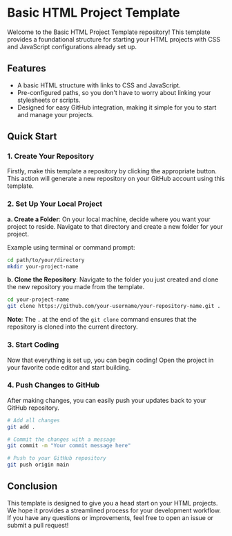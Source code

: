 
# Basic HTML Project Template

Welcome to the Basic HTML Project Template repository! This template provides a foundational structure for starting your HTML projects with CSS and JavaScript configurations already set up.

## Features

- A basic HTML structure with links to CSS and JavaScript.
- Pre-configured paths, so you don't have to worry about linking your stylesheets or scripts.
- Designed for easy GitHub integration, making it simple for you to start and manage your projects.

## Quick Start

### 1. Create Your Repository

Firstly, make this template a repository by clicking the appropriate button. This action will generate a new repository on your GitHub account using this template.

### 2. Set Up Your Local Project

**a. Create a Folder**: On your local machine, decide where you want your project to reside. Navigate to that directory and create a new folder for your project.

Example using terminal or command prompt:
```bash
cd path/to/your/directory
mkdir your-project-name
```

**b. Clone the Repository**: Navigate to the folder you just created and clone the new repository you made from the template.
```bash
cd your-project-name
git clone https://github.com/your-username/your-repository-name.git .
```
**Note**: The `.` at the end of the `git clone` command ensures that the repository is cloned into the current directory.

### 3. Start Coding

Now that everything is set up, you can begin coding! Open the project in your favorite code editor and start building.

### 4. Push Changes to GitHub

After making changes, you can easily push your updates back to your GitHub repository.
```bash
# Add all changes
git add .

# Commit the changes with a message
git commit -m "Your commit message here"

# Push to your GitHub repository
git push origin main
```

## Conclusion

This template is designed to give you a head start on your HTML projects. We hope it provides a streamlined process for your development workflow. If you have any questions or improvements, feel free to open an issue or submit a pull request!
